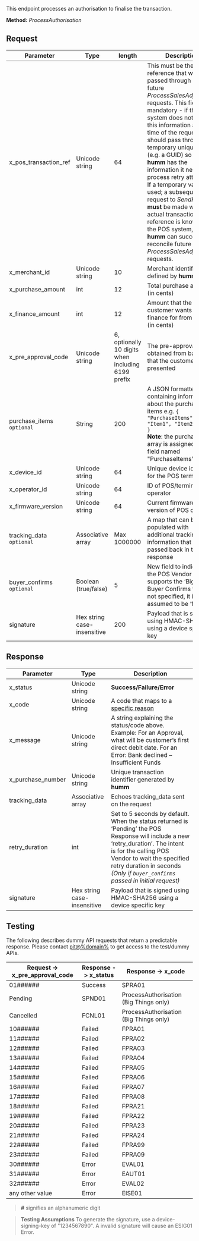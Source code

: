 This endpoint processes an authorisation to finalise the transaction.

**Method:** *ProcessAuthorisation*

## Request

Parameter | Type | length | Description
----------|------|--------|------------
x_pos_transaction_ref | Unicode string | 64 | This must be the same reference that would get passed through on future *ProcessSalesAdjustment* requests. This field is mandatory - if the POS system does not have this information at the time of the request, it should pass through a temporary unique value (e.g. a GUID) so that **humm** has the information it needs to process retry attempts. If a temporary value *is* used; a subsequent request to *SendReceipt* **must** be made when the actual transaction reference is known by the POS system, so that **humm** can successfully reconcile future *ProcessSalesAdjustment* requests.
x_merchant_id | Unicode string | 10 | Merchant identifier as defined by **humm**
x_purchase_amount | int | 12 | Total purchase amount (in cents)
x_finance_amount | int | 12 | Amount that the customer wants the finance for from **humm** (in cents)
x_pre_approval_code | Unicode string | 6, optionally 10 digits when including 6199 prefix | The pre-approval code obtained from barcode that the customer is presented
purchase_items <code class="optional">optional</code> | String | 200 | A JSON formatted string containing information about the purchase items e.g. <code>{ "PurchaseItems": [ "Item1", "Item2" ] }</code><br/>**Note**: the purchase item array is assigned to a field named "PurchaseItems".
x_device_id | Unicode string | 64 | Unique device identifier for the POS terminal
x_operator_id | Unicode string | 64 | ID of POS/terminal operator
x_firmware_version | Unicode string | 64 | Current firmware version of POS device
tracking_data <code class="optional">optional</code> | Associative array | Max 1000000 | A map that can be populated with additional tracking/state information that will get passed back in the response
buyer_confirms <code class="optional">optional</code> | Boolean (true/false) | 5 | New field to indicate that the POS Vendor supports the ‘Big Things’ Buyer Confirms flow.  If not specified, it is assumed to be ‘false’
signature | Hex string case-insensitive | 200 | Payload that is signed using HMAC-SHA256 using a device specific key

## Response

Parameter | Type | Description
-----------|------|-------------
x_status | Unicode string | **Success/Failure/Error**
x_code | Unicode string | A code that maps to a <a href="/pos/api_information/status_codes/">specific reason</a>
x_message | Unicode string | A string explaining the status/code above. Example: For an Approval, what will be customer’s first direct debit date. For an Error: Bank declined – Insufficient Funds
x_purchase_number | Unicode string | Unique transaction identifier generated by **humm**
tracking_data | Associative array | Echoes tracking_data sent on the request
retry_duration | int | Set to 5 seconds by default. When the status returned is ‘Pending’ the POS Response will include a new ‘retry_duration’. The intent is for the calling POS Vendor to wait the specified retry duration in seconds </br>*(Only if *<code class="optional">buyer_confirms</code>* passed in initial request)*
signature | Hex string case-insensitive | Payload that is signed using HMAC-SHA256 using a device specific key

## Testing

The following describes dummy API requests that return a predictable response. Please contact <a href="mailto:pit@%domain%">pit@%domain%</a> to get access to the test/dummy APIs.

Request -> x_pre_approval_code | Response -> x_status | Response -> x_code
-----------|-----------|-----------
01###### | Success | SPRA01
Pending | SPND01 | ProcessAuthorisation (Big Things only) | Pending
Cancelled | FCNL01 | ProcessAuthorisation (Big Things only) | Cancelled
10###### | Failed | FPRA01
11###### | Failed | FPRA02
12###### | Failed | FPRA03
13###### | Failed | FPRA04
14###### | Failed | FPRA05
15###### | Failed | FPRA06
16###### | Failed | FPRA07
17###### | Failed | FPRA08
18###### | Failed | FPRA21
19###### | Failed | FPRA22
20###### | Failed | FPRA23
21###### | Failed | FPRA24
22###### | Failed | FPRA99
23###### | Failed | FPRA09
30###### | Error | EVAL01
31###### | Error | EAUT01
32###### | Error | EVAL02
any other value | Error | EISE01


> <b>#</b> signifies an alphanumeric digit

> <b>Testing Assumptions</b> To generate the signature, use a device-signing-key of "1234567890". A invalid signature will cause an ESIG01 Error.
